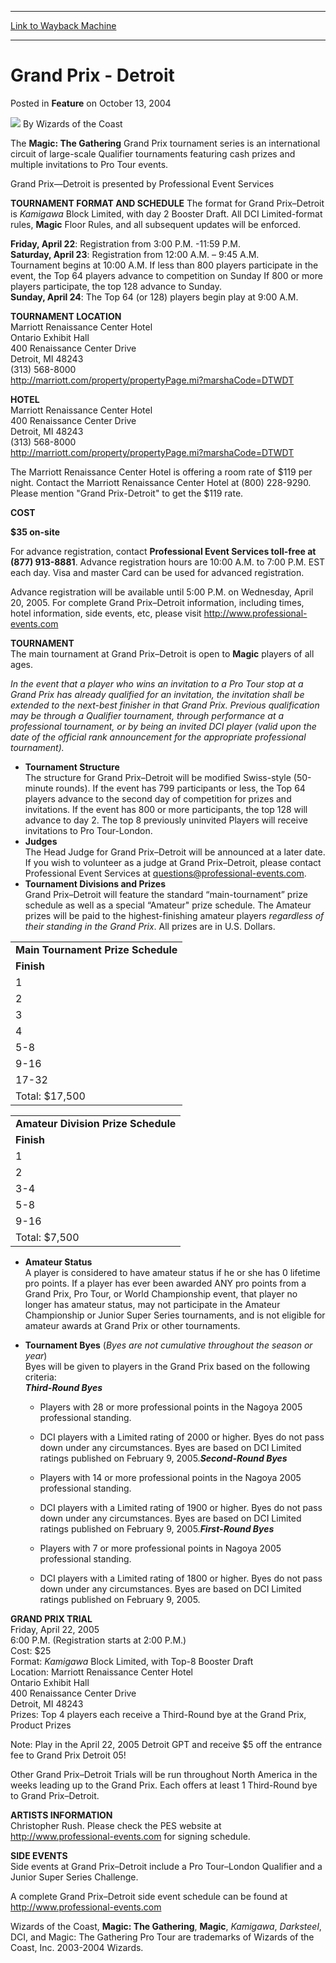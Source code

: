
---
[Link to Wayback Machine](https://web.archive.org/web/20211027004153/https://magic.wizards.com/en/articles/archive/feature/grand-prix-detroit-2004-10-13)

[_metadata_:wayback_url]:- "https://magic.wizards.com/en/articles/archive/feature/grand-prix-detroit-2004-10-13"
[_metadata_:wayback_raw_url]:- "https://web.archive.org/web/20211027004153id_/https://magic.wizards.com/en/articles/archive/feature/grand-prix-detroit-2004-10-13"
[_metadata_:wayback_capture_timestamp]:- "2021-10-27 00:41:53+00:00"
[_metadata_:publish_date]:- "2004-10-13"
[_metadata_:description]:- "The Magic: The Gathering Grand Prix tournament series is an international circuit of large-scale Qualifier tournaments featuring cash prizes and multiple invitations to Pro Tour events.Grand Prix—Detroit is presented by Professional Event ServicesTOURNAMENT FORMAT AND SCHEDULE The format for Grand Prix–Detroit is Kamigawa Block Limited, with day 2 Booster Draft. All DCI"
[_metadata_:generator]:- "Drupal 7 (http://drupal.org)"
---


Grand Prix - Detroit
====================



 Posted in **Feature**
 on October 13, 2004 






![](https://media.magic.wizards.com/styles/auth_small/public/images/person/wizards_author.jpg)
By Wizards of the Coast











The **Magic: The Gathering** Grand Prix tournament series is an international circuit of large-scale Qualifier tournaments featuring cash prizes and multiple invitations to Pro Tour events.

Grand Prix—Detroit is presented by Professional Event Services

**TOURNAMENT FORMAT AND SCHEDULE** The format for Grand Prix–Detroit is *Kamigawa* Block Limited, with day 2 Booster Draft. All DCI Limited-format rules, **Magic** Floor Rules, and all subsequent updates will be enforced.

**Friday, April 22**: Registration from 3:00 P.M. -11:59 P.M.  
**Saturday, April 23**: Registration from 12:00 A.M. – 9:45 A.M.  
 Tournament begins at 10:00 A.M. If less than 800 players participate in the event, the Top 64 players advance to competition on Sunday If 800 or more players participate, the top 128 advance to Sunday.  
**Sunday, April 24**: The Top 64 (or 128) players begin play at 9:00 A.M.

**TOURNAMENT LOCATION**  
 Marriott Renaissance Center Hotel  
 Ontario Exhibit Hall  
 400 Renaissance Center Drive  
 Detroit, MI 48243  
 (313) 568-8000  
<http://marriott.com/property/propertyPage.mi?marshaCode=DTWDT>

**HOTEL**  
 Marriott Renaissance Center Hotel  
 400 Renaissance Center Drive  
 Detroit, MI 48243  
 (313) 568-8000  
<http://marriott.com/property/propertyPage.mi?marshaCode=DTWDT>

The Marriott Renaissance Center Hotel is offering a room rate of $119 per night. Contact the Marriott Renaissance Center Hotel at (800) 228-9290. Please mention "Grand Prix-Detroit" to get the $119 rate.

**COST**

**$35 on-site**

For advance registration, contact **Professional Event Services toll-free at (877) 913-8881**. Advance registration hours are 10:00 A.M. to 7:00 P.M. EST each day. Visa and master Card can be used for advanced registration. 

Advance registration will be available until 5:00 P.M. on Wednesday, April 20, 2005. For complete Grand Prix–Detroit information, including times, hotel information, side events, etc, please visit <http://www.professional-events.com>

**TOURNAMENT**  
 The main tournament at Grand Prix–Detroit is open to **Magic** players of all ages.

*In the event that a player who wins an invitation to a Pro Tour stop at a Grand Prix has already qualified for an invitation, the invitation shall be extended to the next-best finisher in that Grand Prix. Previous qualification may be through a Qualifier tournament, through performance at a professional tournament, or by being an invited DCI player (valid upon the date of the official rank announcement for the appropriate professional tournament).*

* **Tournament Structure**  
 The structure for Grand Prix–Detroit will be modified Swiss-style (50-minute rounds). If the event has 799 participants or less, the Top 64 players advance to the second day of competition for prizes and invitations. If the event has 800 or more participants, the top 128 will advance to day 2. The top 8 previously uninvited Players will receive invitations to Pro Tour-London.
* **Judges**  
 The Head Judge for Grand Prix–Detroit will be announced at a later date.  
 If you wish to volunteer as a judge at Grand Prix–Detroit, please contact Professional Event Services at questions@professional-events.com.
* **Tournament Divisions and Prizes**  
 Grand Prix–Detroit will feature the standard “main-tournament” prize schedule as well as a special “Amateur" prize schedule. The Amateur prizes will be paid to the highest-finishing amateur players *regardless of their standing in the Grand Prix*. All prizes are in U.S. Dollars.   
  


|  |
| --- |
| **Main Tournament Prize Schedule** |
| **Finish** | **Prize** |
| 1 | $2,400 |
| 2 | $1,700 |
| 3 | $1,200 |
| 4 | $1,000 |
| 5-8 | $800 |
| 9-16 | $500 |
| 17-32 | $250 |
| Total: $17,500 |



|  |
| --- |
| **Amateur Division Prize Schedule** |
| **Finish** | **Prize** |
| 1 | $1,500 |
| 2 | $1,000 |
| 3-4 | $700 |
| 5-8 | $400 |
| 9-16 | $250 |
| Total: $7,500 |
* **Amateur Status**  
 A player is considered to have amateur status if he or she has 0 lifetime pro points. If a player has ever been awarded ANY pro points from a Grand Prix, Pro Tour, or World Championship event, that player no longer has amateur status, may not participate in the Amateur Championship or Junior Super Series tournaments, and is not eligible for amateur awards at Grand Prix or other tournaments.
* **Tournament Byes** (*Byes are not cumulative throughout the season or year*)  
 Byes will be given to players in the Grand Prix based on the following criteria:  
***Third-Round Byes***  

	+ Players with 28 or more professional points in the Nagoya 2005 professional standing.
	+ DCI players with a Limited rating of 2000 or higher. Byes do not pass down under any circumstances. Byes are based on DCI Limited ratings published on February 9, 2005.***Second-Round Byes***  

	+ Players with 14 or more professional points in the Nagoya 2005 professional standing.
	+ DCI players with a Limited rating of 1900 or higher. Byes do not pass down under any circumstances. Byes are based on DCI Limited ratings published on February 9, 2005.***First-Round Byes***  

	+ Players with 7 or more professional points in Nagoya 2005 professional standing.
	+ DCI players with a Limited rating of 1800 or higher. Byes do not pass down under any circumstances. Byes are based on DCI Limited ratings published on February 9, 2005.

**GRAND PRIX TRIAL**  
 Friday, April 22, 2005  
 6:00 P.M. (Registration starts at 2:00 P.M.)  
 Cost: $25  
 Format: *Kamigawa* Block Limited, with Top-8 Booster Draft  
 Location: Marriott Renaissance Center Hotel  
 Ontario Exhibit Hall  
 400 Renaissance Center Drive  
 Detroit, MI 48243  
 Prizes: Top 4 players each receive a Third-Round bye at the Grand Prix, Product Prizes

Note: Play in the April 22, 2005 Detroit GPT and receive $5 off the entrance fee to Grand Prix Detroit 05!

Other Grand Prix–Detroit Trials will be run throughout North America in the weeks leading up to the Grand Prix. Each offers at least 1 Third-Round bye to Grand Prix–Detroit. 

**ARTISTS INFORMATION**  
 Christopher Rush. Please check the PES website at <http://www.professional-events.com> for signing schedule.

**SIDE EVENTS**  
 Side events at Grand Prix–Detroit include a Pro Tour–London Qualifier and a Junior Super Series Challenge.

A complete Grand Prix–Detroit side event schedule can be found at <http://www.professional-events.com>

Wizards of the Coast, **Magic: The Gathering**, **Magic**, *Kamigawa*, *Darksteel*, DCI, and Magic: The Gathering Pro Tour are trademarks of Wizards of the Coast, Inc. 2003-2004 Wizards.







